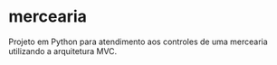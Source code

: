 # mercearia
Projeto em Python para atendimento aos controles de uma mercearia utilizando a arquitetura MVC.
